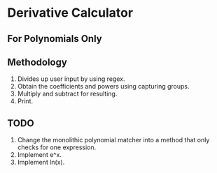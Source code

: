 # Derivative Calculator
## For Polynomials Only

## Methodology
1. Divides up user input by using regex.
2. Obtain the coefficients and powers using capturing groups.
3. Multiply and subtract for resulting.
4. Print.

## TODO
1. Change the monolithic polynomial matcher into a method that only checks for one expression.
2. Implement e^x.
3. Implement ln(x).
